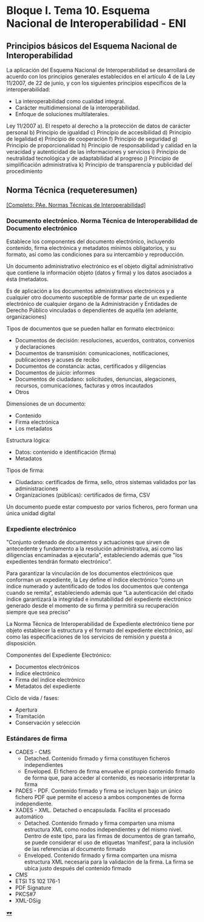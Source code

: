 # Bloque I. Tema 10. Esquema Nacional de Interoperabilidad - ENI

## Principios básicos del Esquema Nacional de Interoperabilidad

La aplicación del Esquema Nacional de Interoperabilidad se desarrollará de acuerdo con los principios generales establecidos en el artículo 4 de la Ley 11/2007, de 22 de junio, y con los siguientes principios específicos de la interoperabilidad:
- La interoperabilidad como cualidad integral.
- Carácter multidimensional de la interoperabilidad.
- Enfoque de soluciones multilaterales.

Ley 11/2007
a). El respeto al derecho a la protección de datos de carácter personal
b) Principio de igualdad
c) Principio de accesibilidad
d) Principio de legalidad
e) Principio de cooperación
f) Principio de seguridad
g) Principio de proporcionalidad
h) Principio de responsabilidad y calidad en la veracidad y autenticidad de las informaciones y servicios
i) Principio de neutralidad tecnológica y de adaptabilidad al progreso
j) Principio de simplificación administrativa
k) Principio de transparencia y publicidad del procedimiento

## Norma Técnica (requeteresumen)

[[Completo: PAe. Normas Técnicas de Interoperabilidad]](https://administracionelectronica.gob.es/pae_Home/pae_Estrategias/pae_Interoperabilidad_Inicio/pae_Normas_tecnicas_de_interoperabilidad.html)

### Documento electrónico. Norma Técnica de Interoperabilidad de Documento electrónico

Establece los componentes del documento electrónico, incluyendo contenido, firma electrónica y metadatos mínimos obligatorios, y su formato, así como las condiciones para su intercambio y reproducción.

Un documento administrativo electrónico es el objeto digital administrativo que contiene la información objeto (datos y firma) y los datos asociados a ésta (metadatos.

Es de aplicación a los documentos administrativos electrónicos y a cualquier otro documento susceptible de formar parte de un expediente electrónico de cualquier órgano de la Administración y Entidades de Derecho Público vinculadas o dependientes de aquélla (en adelante, organizaciones)

Tipos de documentos que se pueden hallar en formato electrónico:
- Documentos de decisión: resoluciones, acuerdos, contratos, convenios y declaraciones
- Documentos de transmisión: comunicaciones, notificaciones, publicaciones y acuses de recibo
- Documentos de constancia: actas, certificados y diligencias
- Documentos de juicio: informes
- Documentos de ciudadano: solicitudes, denuncias, alegaciones, recursos, comunicaciones, facturas y otros incautados
- Otros

Dimensiones de un documento:
- Contenido
- Firma electrónica
- Los metadatos

Estructura lógica:
- Datos: contenido e identificación (firma)
- Metadatos

Tipos de firma:
- Ciudadano: certificados de firma, sello, otros sistemas validados por las administraciones
- Organizaciones (públicas): certificados de firma, CSV

Un documento puede estar compuesto por varios ficheros, pero forman una única unidad digital

### Expediente electrónico

"Conjunto ordenado de documentos y actuaciones que sirven de antecedente y fundamento a la resolución administrativa, así como las diligencias encaminadas a ejecutarla", estableciendo además que "los expedientes tendrán formato electrónico".

Para garantizar la vinculación de los documentos electrónicos que conforman un expediente, la Ley define el índice electrónico “como un índice numerado y autentificado de todos los documentos que contenga cuando se remita”, estableciendo además que “La autenticación del citado índice garantizará la integridad e inmutabilidad del expediente electrónico generado desde el momento de su firma y permitirá su recuperación siempre que sea preciso”

La Norma Técnica de Interoperabilidad de Expediente electrónico tiene por objeto establecer la estructura y el formato del expediente electrónico, así como las especificaciones de los servicios de remisión y puesta a disposición.

Componentes del Expediente Electrónico:
- Documentos electrónicos
- Índice electrónico
- Firma del índice electrónico
- Metadatos del expediente

Ciclo de vida / fases:
- Apertura
- Tramitación
- Conservación y selección

### Estándares de firma

- CADES - CMS
  - Detached. Contenido firmado y firma constituyen ficheros independientes
  - Enveloped. El fichero de firma envuelve el propio contenido firmado de forma que, para acceder al contenido, es necesario interpretar la firma
- PADES - PDF. Contenido firmado y firma se incluyen bajo un único fichero PDF que permite el acceso a ambos componentes de forma independiente.
- XADES - XML. Detached o encapsulada. Facilita el procesado automático
  - Detached. Contenido firmado y firma comparten una misma estructura XML como nodos independientes y del mismo nivel. Dentro de este tipo, para las firmas de documentos de gran tamaño, se puede considerar el uso de etiquetas ‘manifest’, para la inclusión de las referencias al documento firmado
  - Enveloped. Contenido firmado y firma comparten una misma estructura XML necesaria para la validación de la firma. La firma se ubica justo después del contenido firmado
- CMS
- ETSI TS 102 176-1
- PDF Signature
- PKCS#7
- XML-DSig

[🕶️](https://www.youtube.com/watch?v=7Czx0i_eHPE)
